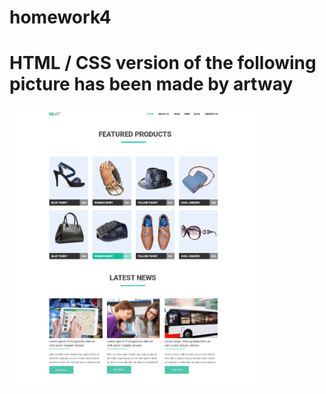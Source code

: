 # homework4
<h1>HTML / CSS version of the following picture has been made by <b>artway</b> </h1>
<img src="img/task.png" width="400">
